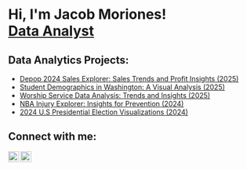 <h1>Hi, I'm Jacob Moriones! <br/><a href="https://github.com/moriojac">Data Analyst</a>

<h2>Data Analytics Projects:</h2>

  - [Depop 2024 Sales Explorer: Sales Trends and Profit Insights (2025)](https://github.com/moriojac/DepopProject/tree/main) 
  - [Student Demographics in Washington: A Visual Analysis (2025)](https://github.com/moriojac/WAstudentsProject/tree/main) 
  - [Worship Service Data Analysis: Trends and Insights (2025)](https://github.com/moriojac/WorshipProject/tree/main)
  - [NBA Injury Explorer: Insights for Prevention (2024)](https://github.com/moriojac/InjuryProject/tree/main)
  - [2024 U.S Presidential Election Visualizations (2024)](https://github.com/moriojac/2024ElectionProject/tree/main)


<h2> Connect with me:</h2>

[<img align="left" alt="JoshMadakor | LinkedIn" width="22px" src="https://cdn.jsdelivr.net/npm/simple-icons@v3/icons/linkedin.svg" />][linkedin]
[<img align="left" alt="JoshMadakor | Instagram" width="22px" src="https://cdn.jsdelivr.net/npm/simple-icons@v3/icons/instagram.svg" />][instagram]

[instagram]: https://www.instagram.com/moriojac/
[linkedin]: https://www.linkedin.com/in/jacob-moriones-2694232bb



